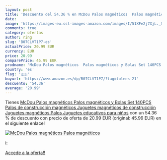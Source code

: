 ```yaml
---
layout: post
title: 'Descuento del 54.36 % en McDou Palos magnéticos  Palos magnéticos'
date: 
image: 'https://images-eu.ssl-images-amazon.com/images/I/51XFe2j7XjL._SL200_.jpg'
comments: true
category: ofertas
author: ring
slug: 'B07CLVT1P7-es'
actualPrice: 20.99 EUR
currency: EUR
price: 20.99
comparePrice: 45.99 EUR
prodname: 'McDou Palos magnéticos  Palos magnéticos y Bolas Set 140PCS  Palos de construcción magnéticos  Juguetes magnéticos de construcción  Juguetes magnéticos Palos Juguetes educativos para niños'
country: 'es'
flag: '🇪🇸'
buyurl: 'https://www.amazon.es/dp/B07CLVT1P7/?tag=tolees-21'
descuento: '54.36'
average: '20.99'
---
```


Tienes [McDou Palos magnéticos  Palos magnéticos y Bolas Set 140PCS  Palos de construcción magnéticos  Juguetes magnéticos de construcción  Juguetes magnéticos Palos Juguetes educativos para niños](https://www.amazon.es/dp/B07CLVT1P7/?tag=tolees-21) con un 54.36 % de descuento con precio de oferta de 20.99 EUR (original: 45.99 EUR) en el siguiente enlace!

[![McDou Palos magnéticos  Palos magnéticos](https://images-eu.ssl-images-amazon.com/images/I/51XFe2j7XjL._SL200_.jpg)](https://www.amazon.es/dp/B07CLVT1P7/?tag=tolees-21)

ℹ️:


[Accede a la oferta!!](https://www.amazon.es/dp/B07CLVT1P7/?tag=tolees-21)
